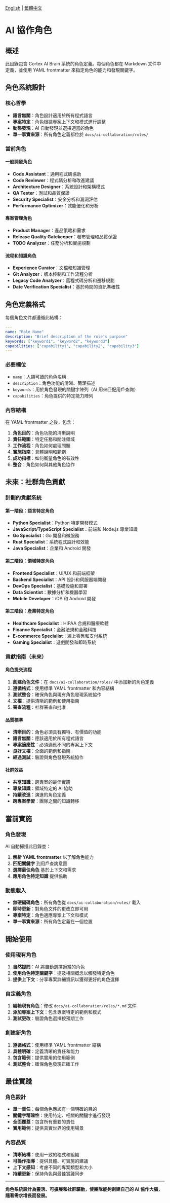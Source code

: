 [English](../README.md) | [繁體中文](README.md)

# AI 協作角色

## 概述

此目錄包含 Cortex AI Brain 系統的角色定義。每個角色都在 Markdown 文件中定義，並使用 YAML frontmatter 來指定角色的能力和發現關鍵字。

## 角色系統設計

### **核心哲學**

- **語言無關**：角色設計適用於所有程式語言
- **專案特定**：角色根據專案上下文和模式進行調整
- **動態發現**：AI 自動發現並選擇適當的角色
- **單一事實來源**：所有角色定義都位於 `docs/ai-collaboration/roles/`

### **當前角色**

#### **一般開發角色**

- **Code Assistant**：通用程式碼協助
- **Code Reviewer**：程式碼分析和改進建議
- **Architecture Designer**：系統設計和架構模式
- **QA Tester**：測試和品質保證
- **Security Specialist**：安全分析和漏洞評估
- **Performance Optimizer**：效能優化和分析

#### **專案管理角色**

- **Product Manager**：產品策略和需求
- **Release Quality Gatekeeper**：發布管理和品質保證
- **TODO Analyzer**：任務分析和實施規劃

#### **流程和知識角色**

- **Experience Curator**：文檔和知識管理
- **Git Analyzer**：版本控制和工作流程分析
- **Legacy Code Analyzer**：舊程式碼分析和遷移規劃
- **Date Verification Specialist**：基於時間的資訊準確性

## 角色定義格式

每個角色文件都遵循此結構：

```yaml
---
name: "Role Name"
description: "Brief description of the role's purpose"
keywords: ["keyword1", "keyword2", "keyword3"]
capabilities: ["capability1", "capability2", "capability3"]
---
```

### **必要欄位**

- `name`：人類可讀的角色名稱
- `description`：角色功能的清晰、簡潔描述
- `keywords`：用於角色發現的關鍵字陣列（AI 用來匹配用戶查詢）
- `capabilities`：角色提供的特定能力陣列

### **內容結構**

在 YAML frontmatter 之後，包含：

1. **角色目的**：角色功能的清晰說明
2. **責任範圍**：特定任務和關注領域
3. **工作流程**：角色如何處理問題
4. **實施指南**：具體說明和範例
5. **成功指標**：如何衡量角色的有效性
6. **整合**：角色如何與其他角色協作

## 未來：社群角色貢獻

### **計劃的貢獻系統**

#### **第一階段：語言特定角色**

- **Python Specialist**：Python 特定開發模式
- **JavaScript/TypeScript Specialist**：前端和 Node.js 專業知識
- **Go Specialist**：Go 開發和微服務
- **Rust Specialist**：系統程式設計和效能
- **Java Specialist**：企業和 Android 開發

#### **第二階段：領域特定角色**

- **Frontend Specialist**：UI/UX 和前端框架
- **Backend Specialist**：API 設計和伺服器端開發
- **DevOps Specialist**：基礎設施和部署
- **Data Scientist**：數據分析和機器學習
- **Mobile Developer**：iOS 和 Android 開發

#### **第三階段：產業特定角色**

- **Healthcare Specialist**：HIPAA 合規和醫療軟體
- **Finance Specialist**：金融法規和金融科技
- **E-commerce Specialist**：線上零售和支付系統
- **Gaming Specialist**：遊戲開發和即時系統

### **貢獻指南（未來）**

#### **角色提交流程**

1. **創建角色文件**：在 `docs/ai-collaboration/roles/` 中添加新的角色定義
2. **遵循格式**：使用標準 YAML frontmatter 和內容結構
3. **測試整合**：確保角色與現有角色發現系統協作
4. **文檔**：提供清晰的範例和使用指南
5. **審查流程**：社群審查和批准

#### **品質標準**

- **清晰目的**：角色必須具有獨特、有價值的功能
- **語言無關**：應該適用於所有程式語言
- **專案適應性**：必須適應不同的專案上下文
- **良好文檔**：全面的範例和指南
- **經過測試**：驗證與角色發現系統協作

#### **社群效益**

- **共享知識**：跨專案的最佳實踐
- **專業知識**：領域特定的 AI 協助
- **持續改進**：演進的角色定義
- **跨專案學習**：團隊之間的知識轉移

## 當前實施

### **角色發現**

AI 自動掃描此目錄並：

1. **解析 YAML frontmatter** 以了解角色能力
2. **匹配關鍵字** 到用戶查詢意圖
3. **選擇最佳角色** 基於上下文和需求
4. **應用角色特定知識** 提供協助

### **動態載入**

- **無硬編碼角色**：所有角色從 `docs/ai-collaboration/roles/` 載入
- **即時更新**：對角色文件的更改立即可用
- **專案特定**：角色適應專案上下文和模式
- **單一事實來源**：所有角色定義在一個位置

## 開始使用

### **使用現有角色**

1. **自然提問**：AI 將自動選擇適當的角色
2. **使用角色特定關鍵字**：提及相關概念以觸發特定角色
3. **提供上下文**：分享專案詳細資訊以獲得更好的角色選擇

### **自定義角色**

1. **編輯現有角色**：修改 `docs/ai-collaboration/roles/*.md` 文件
2. **添加專案上下文**：包含專案特定的範例和模式
3. **測試更改**：驗證角色選擇按預期工作

### **創建新角色**

1. **遵循格式**：使用標準 YAML frontmatter 結構
2. **具體明確**：定義清晰的責任和能力
3. **包含範例**：提供實用的使用範例
4. **測試整合**：確保角色發現正確工作

## 最佳實踐

### **角色設計**

- **單一責任**：每個角色應該有一個明確的目的
- **關鍵字精確性**：使用特定、相關的關鍵字進行發現
- **全面覆蓋**：包含所有重要的責任
- **實用範例**：提供真實世界的使用場景

### **內容品質**

- **清晰結構**：使用一致的格式和組織
- **可操作指導**：提供具體、可實施的建議
- **上下文感知**：考慮不同的專案類型和大小
- **持續更新**：保持角色與最佳實踐同步

---

**角色系統設計為靈活、可擴展和社群驅動，使團隊能夠創建自己的 AI 協作大腦，隨著需求增長而發展。**

